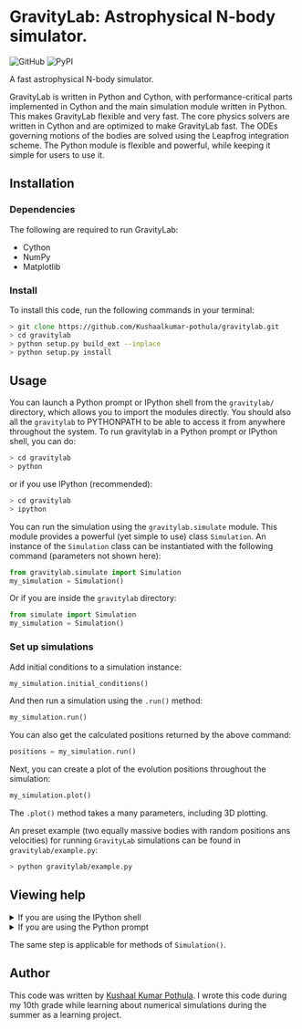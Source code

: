 # GravityLab: Astrophysical N-body simulator.
![GitHub](https://img.shields.io/github/license/Kushaalkumar-pothula/gravitylab)
![PyPI](https://img.shields.io/pypi/v/GravityLab)


A fast astrophysical N-body simulator.

GravityLab is written in Python and Cython, with performance-critical parts implemented in Cython and the main simulation module written in Python. This makes GravityLab flexible and very fast. The core physics solvers are written in Cython and are optimized to make GravityLab fast. The ODEs governing motions of the bodies are solved using the Leapfrog integration scheme. The Python module is flexible and powerful, while keeping it simple for users to use it.

## Installation

### Dependencies
The following are required to run GravityLab:
- Cython
- NumPy
- Matplotlib

### Install
To install this code, run the following commands in your terminal:
```zsh
> git clone https://github.com/Kushaalkumar-pothula/gravitylab.git
> cd gravitylab
> python setup.py build_ext --inplace
> python setup.py install
```

## Usage
You can launch a Python prompt or IPython shell from the `gravitylab/` directory, which allows you to import the modules directly. You should also all the `gravitylab` to PYTHONPATH to be able to access it from anywhere throughout the system. To run gravitylab in a Python prompt or IPython shell, you can do:
```zsh
> cd gravitylab
> python
```
or if you use IPython (recommended):
```zsh
> cd gravitylab
> ipython
```
You can run the simulation using the `gravitylab.simulate` module. This module provides a powerful (yet simple to use) class `Simulation`. An instance of the `Simulation` class can be instantiated with the following command (parameters not shown here):

```python
from gravitylab.simulate import Simulation
my_simulation = Simulation()
```

Or if you are inside the `gravitylab` directory:
```python
from simulate import Simulation
my_simulation = Simulation()
```
### Set up simulations

Add initial conditions to a simulation instance:

```python
my_simulation.initial_conditions()
```

And then run a simulation using the `.run()` method:
```python
my_simulation.run()
```
You can also get the calculated positions returned by the above command:
```python
positions = my_simulation.run()
```
Next, you can create a plot of the evolution positions throughout the simulation:
```python
my_simulation.plot()
```
The `.plot()` method takes a many parameters, including 3D plotting.

An preset example (two equally massive bodies with random positions ans velocities) for running `GravityLab` simulations can be found in `gravitylab/example.py`:
```zsh
> python gravitylab/example.py
```

## Viewing help
<details>
  <summary>If you are using the IPython shell</summary>
  
  ```python
In [2]: Simulation?
Init signature: Simulation(N, dt, t, tEnd)
Docstring:
Main simulation class for GravityLab

Attributes
----------
N    : Number of bodies
dt   : Timestep
t    : Start time
tEnd : End time

Methods
-------
initial_conditions : Initial conditions for simulation
run                : Run simulation
plot               : Plot positions
Init docstring:
Initialize a simulation

Parameters
----------
N    : Number of bodies
dt   : Timestep
t    : Start time
tEnd : End time
```
</details>

<details>
  <summary>If you are using the Python prompt</summary>
  
  ```python
  >>> help(Simulation)
  Help on class Simulation in module simulate:

class Simulation(builtins.object)
 |  Simulation(N, dt, t, tEnd)
 |
 |  Main simulation class for GravityLab
 |
 |  Attributes
 |  ----------
 |  N    : Number of bodies
 |  dt   : Timestep
 |  t    : Start time
 |  tEnd : End time
 |
 |  Methods
 |  -------
 |  initial_conditions : Initial conditions for simulation
 |  run                : Run simulation
 |  plot               : Plot positions
 |
 |  Methods defined here:
 |
 |  __init__(self, N, dt, t, tEnd)
 |      Initialize a simulation
 |
 |      Parameters
 |      ----------
 |      N    : Number of bodies
 |      dt   : Timestep
 |      t    : Start time
 |      tEnd : End time
 |
 |  animate(self)
 |      Animate
 |
 |  animate_func(self, i)
 |      Animate positions
 |
 |  init_animation(self)
 |      Initialize animation
 |
 |  initial_conditions(self, pos, vel, mass)
 |      Initial conditions for a simulation
 |
 |      Parameters
 |      ----------
 |      pos : N x 3 array of positions
 |      vel : N x 3 array of velocities
 |      mass : N x 1 array of masses
 |
 |  plot(self, three_dimensional=False, start_pos=True, color='blue', alpha=0.6)
 |      Plot positions of bodies
 |
 |      Parameters
 |      ----------
 |      three_dimensional (optional) : 3D plotting
 |      color (optional)             : Desired colour of markers
 |      alpha (optional)             : Opacity of markers
 |
 |  run(self, verbose=False)
 |      Run the simulation
 |
 |      Parameters
 |      ----------
 |      verbose (optional) : Give more verbose output
 |
 |      Returns
 |      -------
 |      pos_arr : N x 3 array of positions
 |
 |  ----------------------------------------------------------------------
  
  ```
</details>

The same step is applicable for methods of `Simulation()`.

## Author
This code was written by [Kushaal Kumar Pothula](https://kushaalkumarpothula.wordpress.com/). I wrote this code during my 10th grade while learning about numerical simulations during the summer as a learning project.
